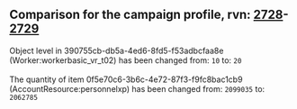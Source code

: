 ## Comparison for the campaign profile, rvn: [2728](https://github.com/PRO100KatYT/FortniteProfileRevisions/tree/main/profiles/campaign/2728%20campaign.json)-[2729](https://github.com/PRO100KatYT/FortniteProfileRevisions/tree/main/profiles/campaign/2729%20campaign.json)

Object level in 390755cb-db5a-4ed6-8fd5-f53adbcfaa8e (Worker:workerbasic_vr_t02) has been changed from: `10` to: `20`
<br><br>
The quantity of item 0f5e70c6-3b6c-4e72-87f3-f9fc8bac1cb9 (AccountResource:personnelxp) has been changed from: `2099035` to: `2062785`
<br><br>
